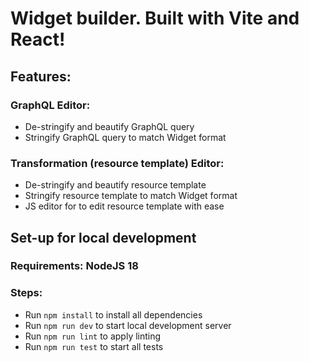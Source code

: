 # Widget builder. Built with Vite and React!

## Features:

### GraphQL Editor:

- De-stringify and beautify GraphQL query
- Stringify GraphQL query to match Widget format

### Transformation (resource template) Editor:

- De-stringify and beautify resource template
- Stringify resource template to match Widget format
- JS editor for to edit resource template with ease

## Set-up for local development

### Requirements: NodeJS 18

### Steps:

- Run `npm install` to install all dependencies
- Run `npm run dev` to start local development server
- Run `npm run lint` to apply linting
- Run `npm run test` to start all tests
